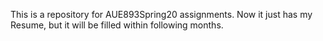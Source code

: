 This is a repository for AUE893Spring20 assignments. Now it just has my Resume, but it will be filled within following months.
